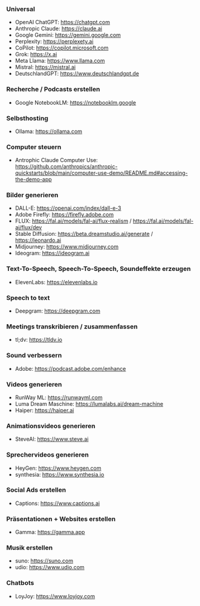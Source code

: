 ### Universal
- OpenAI ChatGPT: https://chatgpt.com
- Anthropic Claude: https://claude.ai
- Google Gemini: https://gemini.google.com
- Perplexity: https://perplexety.ai
- CoPilot: https://copilot.microsoft.com
- Grok: https://x.ai
- Meta Llama: https://www.llama.com
- Mistral: https://mistral.ai
- DeutschlandGPT: https://www.deutschlandgpt.de

### Recherche / Podcasts erstellen
- Google NotebookLM: https://notebooklm.google

### Selbsthosting
- Ollama: https://ollama.com

### Computer steuern
- Antrophic Claude Computer Use: https://github.com/anthropics/anthropic-quickstarts/blob/main/computer-use-demo/README.md#accessing-the-demo-app

### Bilder generieren
- DALL-E: https://openai.com/index/dall-e-3
- Adobe Firefly: https://firefly.adobe.com
- FLUX: https://fal.ai/models/fal-ai/flux-realism / https://fal.ai/models/fal-ai/flux/dev
- Stable Diffusion: https://beta.dreamstudio.ai/generate / https://leonardo.ai
- Midjourney: https://www.midjourney.com
- Ideogram: https://ideogram.ai
    
### Text-To-Speech, Speech-To-Speech, Soundeffekte erzeugen
- ElevenLabs: https://elevenlabs.io

### Speech to text
- Deepgram: https://deepgram.com
  
### Meetings transkribieren / zusammenfassen
- tl;dv: https://tldv.io

### Sound verbessern
- Adobe: https://podcast.adobe.com/enhance

### Videos generieren
- RunWay ML: https://runwayml.com
- Luma Dream Maschine: https://lumalabs.ai/dream-machine
- Haiper: https://haiper.ai
    
### Animationsvideos generieren
- SteveAI: https://www.steve.ai
    
### Sprechervideos generieren
- HeyGen: https://www.heygen.com
- synthesia: https://www.synthesia.io
    
### Social Ads erstellen
- Captions: https://www.captions.ai
    
### Präsentationen + Websites erstellen
- Gamma: https://gamma.app
    
### Musik erstellen
- suno: https://suno.com
- udio: https://www.udio.com

### Chatbots
- LoyJoy: https://www.loyjoy.com
